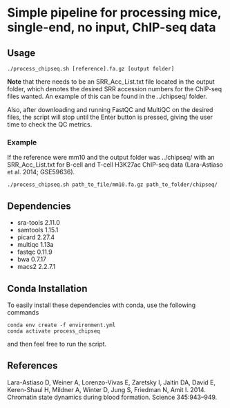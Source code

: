 # Simple pipeline for processing mice, single-end, no input, ChIP-seq data

## Usage

```
./process_chipseq.sh [reference].fa.gz [output folder]
```

**Note** that there needs to be an SRR_Acc_List.txt file located in the output folder, which denotes the desired SRR accession numbers for the ChIP-seq files wanted. An example of this can be found in the ../chipseq/ folder.

Also, after downloading and running FastQC and MultiQC on the desired files, the script will stop until the Enter button is pressed, giving the user time to check the QC metrics.

### Example
If the reference were mm10 and the output folder was ../chipseq/ with an SRR_Acc_List.txt for B-cell and T-cell H3K27ac ChIP-seq data (Lara-Astiaso et al. 2014; GSE59636).
```
./process_chipseq.sh path_to_file/mm10.fa.gz path_to_folder/chipseq/
```

## Dependencies
- sra-tools                 2.11.0
- samtools                  1.15.1
- picard                    2.27.4
- multiqc                   1.13a
- fastqc                    0.11.9
- bwa                       0.7.17
- macs2                     2.2.7.1

## Conda Installation
To easily install these dependencies with conda, use the following commands
```
conda env create -f environment.yml
conda activate process_chipseq
```
and then feel free to run the script.

## References
Lara-Astiaso D, Weiner A, Lorenzo-Vivas E, Zaretsky I, Jaitin DA, David E, Keren-Shaul H, Mildner A, Winter D, Jung S, Friedman N, Amit I. 2014. Chromatin state dynamics during blood formation. Science 345:943–949.
